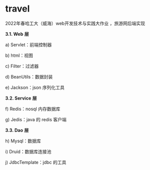 # travel
2022年春哈工大（威海）web开发技术与实践大作业 ，旅游网后端实现

**3.1. Web** **层** 

a) Servlet：前端控制器

b) html：视图 

c) Filter：过滤器

d) BeanUtils：数据封装 

e) Jackson：json 序列化工具 

**3.2. Service** **层** 

f) Redis：nosql 内存数据库 

g) Jedis：java 的 redis 客户端 

**3.3. Dao** **层** 

h) Mysql：数据库 

i) Druid：数据库连接池

j) JdbcTemplate：jdbc 的工具
